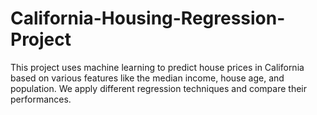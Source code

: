 # California-Housing-Regression-Project
This project uses machine learning to predict house prices in California based on various features like the median income, house age, and population. We apply different regression techniques and compare their performances.

